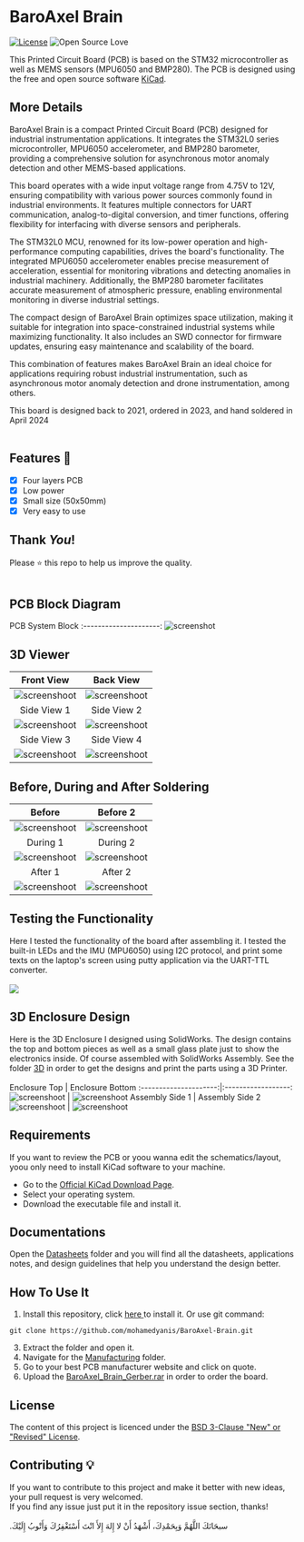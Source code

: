 # BaroAxel Brain

<!--[![StandWithPalestineBadgeBordered](https://raw.githubusercontent.com/saedyousef/StandWithPalestine/main/badges/flat/bordered/StandWithPalestine.svg)](https://techforpalestine.org/learn-more)-->

[![License](https://img.shields.io/badge/License-BSD%203--Clause-blue.svg)](LICENSE)
![Open Source Love](https://badges.frapsoft.com/os/v1/open-source.svg?v=102)

This Printed Circuit Board (PCB) is based on the STM32 microcontroller as well as MEMS sensors (MPU6050 and BMP280).
The PCB is designed using the free and open source software <a href="https://github.com/KiCad">KiCad</a>. 

## More Details
BaroAxel Brain is a compact Printed Circuit Board (PCB) designed for industrial instrumentation applications. It integrates the STM32L0 series microcontroller, MPU6050 accelerometer, and BMP280 barometer, providing a comprehensive solution for asynchronous motor anomaly detection and other MEMS-based applications.

This board operates with a wide input voltage range from 4.75V to 12V, ensuring compatibility with various power sources commonly found in industrial environments. It features multiple connectors for UART communication, analog-to-digital conversion, and timer functions, offering flexibility for interfacing with diverse sensors and peripherals.

The STM32L0 MCU, renowned for its low-power operation and high-performance computing capabilities, drives the board's functionality. The integrated MPU6050 accelerometer enables precise measurement of acceleration, essential for monitoring vibrations and detecting anomalies in industrial machinery. Additionally, the BMP280 barometer facilitates accurate measurement of atmospheric pressure, enabling environmental monitoring in diverse industrial settings.

The compact design of BaroAxel Brain optimizes space utilization, making it suitable for integration into space-constrained industrial systems while maximizing functionality. It also includes an SWD connector for firmware updates, ensuring easy maintenance and scalability of the board.

This combination of features makes BaroAxel Brain an ideal choice for applications requiring robust industrial instrumentation, such as asynchronous motor anomaly detection and drone instrumentation, among others.

This board is designed back to 2021, ordered in 2023, and hand soldered in April 2024<br><br>



## Features :dart:
* [x] Four layers PCB
* [x] Low power
* [x] Small size (50x50mm)
* [x] Very easy to use

## Thank _You_!
Please :star: this repo to help us improve the quality.
<br><br>

## PCB Block Diagram
PCB System Block
:---------------------:
![screenshot](RepoImages/Diagram.png)


## 3D Viewer
Front View           | Back View
:---------------------:|:------------------:
![screenshoot](RepoImages/BaroAxel_Brain_Front.png) | ![screenshoot](RepoImages/BaroAxel_Brain_Back.png)
Side View 1         |  Side View 2
![screenshoot](RepoImages/BaroAxel_Brain_Side1.png) | ![screenshoot](RepoImages/BaroAxel_Brain_Side2.png)
Side View 3         |  Side View 4
![screenshoot](RepoImages/BaroAxel_Brain_Side3.png) | ![screenshoot](RepoImages/BaroAxel_Brain_Side4.png)


## Before, During and After Soldering
Before            | Before 2
:---------------------:|:------------------:
![screenshoot](RepoImages/BaroAxel_Soldering1.jpeg) | ![screenshoot](RepoImages/BaroAxel_Soldering2.jpeg)
During 1         |  During 2
![screenshoot](RepoImages/BaroAxel_Soldering3.jpeg) | ![screenshoot](RepoImages/BaroAxel_Soldering4.jpeg)
After 1         |  After 2
![screenshoot](RepoImages/BaroAxel_Soldering5.jpeg) | ![screenshoot](RepoImages/BaroAxel_Soldering6.jpeg)


## Testing the Functionality
Here I tested the functionality of the board after assembling it. I tested the built-in LEDs and the IMU (MPU6050) using I2C protocol, and print some texts on the laptop's screen using putty application via the UART-TTL converter.<br><br>
![](RepoImages/Working-GIF.gif)

## 3D Enclosure Design
Here is the 3D Enclosure I designed using SolidWorks. The design contains the top and bottom pieces as well as a small glass plate just to show the electronics inside. Of course assembled with SolidWorks Assembly.
See the folder [3D](3D) in order to get the designs and print the parts using a 3D Printer.<br><br>
Enclosure Top           | Enclosure Bottom
:---------------------:|:------------------:
![screenshoot](RepoImages/BaroAxel_Brain_3d_1.JPG) | ![screenshoot](RepoImages/BaroAxel_Brain_3d_2.JPG)
Assembly Side 1         |  Assembly Side 2
![screenshoot](RepoImages/BaroAxel_Brain_3d_3.JPG) | ![screenshoot](RepoImages/BaroAxel_Brain_3d_4.JPG)


## Requirements

If you want to review the PCB or yoou wanna edit the schematics/layout, yoou only need to install KiCad software to your machine.

* Go to the <a href="https://www.kicad.org/download/">Official KiCad Download Page</a>.
* Select your operating system.
* Download the executable file and install it.

## Documentations
Open the [Datasheets](Datasheets) folder and you will find all the datasheets, applications notes, and design guidelines that help you understand the design better.


## How To Use It

1. Install this repository, click <a href="https://github.com/mohamedyanis/BaroAxel-Brain/archive/master.zip"> here </a> to install it. Or use git command:
```bach
git clone https://github.com/mohamedyanis/BaroAxel-Brain.git
```
3. Extract the folder and open it.
4. Navigate for the [Manufacturing](Manufacturing) folder.
5. Go to your best PCB manufacturer website and click on quote.
6. Upload the [BaroAxel_Brain_Gerber.rar](Manufacturing/Gerber/BaroAxel_Brain_Gerber.zip) in order to order the board.

## License
The content of this project is licenced under the [BSD 3-Clause "New" or "Revised" License](LICENSE).

## Contributing 💡
If you want to contribute to this project and make it better with new ideas, your pull request is very welcomed.<br>
If you find any issue just put it in the repository issue section, thanks!<br><br>
.سبحَانَكَ اللَّهُمَّ وَبِحَمْدِكَ، أَشْهَدُ أَنْ لا إِلهَ إِلأَ انْتَ أَسْتَغْفِرُكَ وَأَتْوبُ إِلَيْكَ
